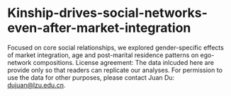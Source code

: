 # Kinship-drives-social-networks-even-after-market-integration
Focused on core social relationships, we explored gender-specific effects of market integration, age and post-marital residence patterns on ego-network compositions.
License agreement: The data inlcuded here are provide only so that readers can replicate our analyses. For permission to use the data for other purposes, please contact Juan Du: dujuan@lzu.edu.cn.

